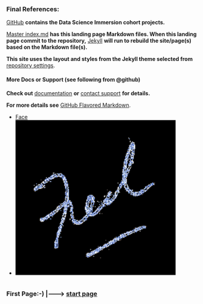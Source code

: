 ### Final References:
[GitHub](https://github.com/fvgras/) **contains the Data Science Immersion cohort projects.**

[Master index.md](https://github.com/fvgras/fvgras.github.io/edit/master/index.md) **has this landing page Markdown files. When this landing page commit to the repository,** [Jekyll](https://jekyllrb.com/) **will run to rebuild the site/page(s) based on the Markdown file(s).**

**This site uses the layout and styles from the Jekyll theme selected from** [repository settings](https://github.com/fvgras/fvgras.github.io/settings).

#### More Docs or Support (see following from @github)
**Check out** [documentation](https://help.github.com/categories/github-pages-basics/) __or__ [contact support](https://github.com/contact) **for details.**

**For more details see** [GitHub Flavored Markdown](https://guides.github.com/features/mastering-markdown/).

- [Face](./images/gras-fred2_pp.jpg)
- ![Sig](./images/fred_editor_image.png)

```markdown
```
### First Page:-) |---> [start page](./index.md)

